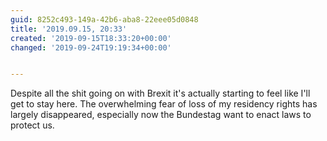```yaml
---
guid: 8252c493-149a-42b6-aba8-22eee05d0848
title: '2019.09.15, 20:33'
created: '2019-09-15T18:33:20+00:00'
changed: '2019-09-24T19:19:34+00:00'


---
```


Despite all the shit going on with Brexit it's actually starting to feel like I'll get to stay here. The overwhelming fear of loss of my residency rights has largely disappeared, especially now the Bundestag want to enact laws to protect us. 
